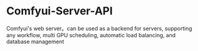 # Comfyui-Server-API
Comfyui's web server。can be used as a backend for servers, supporting any workflow, multi GPU scheduling, automatic load balancing, and database management
